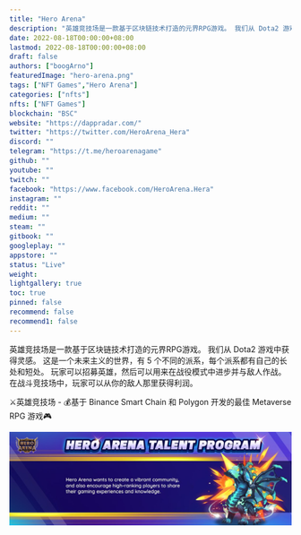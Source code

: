 ```yaml
---
title: "Hero Arena"
description: "英雄竞技场是一款基于区块链技术打造的元界RPG游戏。 我们从 Dota2 游戏中获得灵感."
date: 2022-08-18T00:00:00+08:00
lastmod: 2022-08-18T00:00:00+08:00
draft: false
authors: ["boogArno"]
featuredImage: "hero-arena.png"
tags: ["NFT Games","Hero Arena"]
categories: ["nfts"]
nfts: ["NFT Games"]
blockchain: "BSC"
website: "https://dappradar.com/"
twitter: "https://twitter.com/HeroArena_Hera"
discord: ""
telegram: "https://t.me/heroarenagame"
github: ""
youtube: ""
twitch: ""
facebook: "https://www.facebook.com/HeroArena.Hera"
instagram: ""
reddit: ""
medium: ""
steam: ""
gitbook: ""
googleplay: ""
appstore: ""
status: "Live"
weight: 
lightgallery: true
toc: true
pinned: false
recommend: false
recommend1: false
---
```

英雄竞技场是一款基于区块链技术打造的元界RPG游戏。 我们从 Dota2 游戏中获得灵感。 这是一个未来主义的世界，有 5 个不同的派系，每个派系都有自己的长处和短处。 玩家可以招募英雄，然后可以用来在战役模式中进步并与敌人作战。 在战斗竞技场中，玩家可以从你的敌人那里获得利润。

⚔英雄竞技场 - 💰基于 Binance Smart Chain 和 Polygon 开发的最佳 Metaverse RPG 游戏🎮

![1080x360](1080x360.jpg)